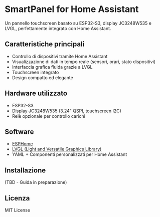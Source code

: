 # SmartPanel for Home Assistant

Un pannello touchscreen basato su ESP32-S3, display JC3248W535 e LVGL, perfettamente integrato con Home Assistant.

## Caratteristiche principali
- Controllo di dispositivi tramite Home Assistant
- Visualizzazione di dati in tempo reale (sensori, orari, stato dispositivi)
- Interfaccia grafica fluida grazie a LVGL
- Touchscreen integrato
- Design compatto ed elegante

## Hardware utilizzato
- ESP32-S3
- Display JC3248W535 (3.24" QSPI, touchscreen I2C)
- Relè opzionale per controllo carichi

## Software
- [ESPHome](https://esphome.io/)
- [LVGL (Light and Versatile Graphics Library)](https://lvgl.io/)
- YAML + Componenti personalizzati per Home Assistant

## Installazione
(TBD - Guida in preparazione)

## Licenza
MIT License
